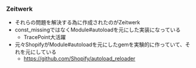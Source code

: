 ### Zeitwerk

* それらの問題を解決する為に作成されたのがZeitwerk
* const_missingではなくModule#autoloadを元にした実装になっている
  * TracePoint大活躍
* 元々ShopifyがModule#autoloadを元にしたgemを実験的に作っていて、それを元にしている
  * https://github.com/Shopify/autoload_reloader
